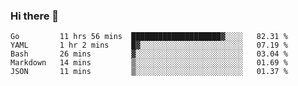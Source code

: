 ### Hi there 👋

<!--
**yeya24/yeya24** is a ✨ _special_ ✨ repository because its `README.md` (this file) appears on your GitHub profile.

Here are some ideas to get you started:

- 🔭 I’m currently working on ...
- 🌱 I’m currently learning ...
- 👯 I’m looking to collaborate on ...
- 🤔 I’m looking for help with ...
- 💬 Ask me about ...
- 📫 How to reach me: ...
- 😄 Pronouns: ...
- ⚡ Fun fact: ...
-->

<!--START_SECTION:waka-->
```text
Go         11 hrs 56 mins  ████████████████████▓░░░░   82.31 % 
YAML       1 hr 2 mins     █▓░░░░░░░░░░░░░░░░░░░░░░░   07.19 % 
Bash       26 mins         ▓░░░░░░░░░░░░░░░░░░░░░░░░   03.04 % 
Markdown   14 mins         ▒░░░░░░░░░░░░░░░░░░░░░░░░   01.69 % 
JSON       11 mins         ▒░░░░░░░░░░░░░░░░░░░░░░░░   01.37 % 
```
<!--END_SECTION:waka-->
